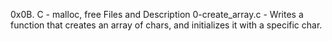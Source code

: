 0x0B. C - malloc, free
Files and Description
0-create_array.c - Writes a function that creates an array of chars, and initializes it with a specific char.

